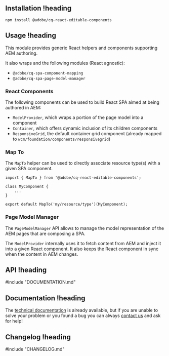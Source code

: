 ## Installation !heading
```
npm install @adobe/cq-react-editable-components
```

## Usage !heading

This module provides generic React helpers and components supporting AEM authoring.    

It also wraps and the following modules (React agnostic):
* `@adobe/cq-spa-component-mapping` 
* `@adobe/cq-spa-page-model-manager`

### React Components

The following components can be used to build React SPA aimed at being authored in AEM:

* `ModelProvider`, which wraps a portion of the page model into a component 
* `Container`, which offers dynamic inclusion of its children components
* `ResponsiveGrid`, the default container grid component (already mapped to `wcm/foundation/components/responsivegrid`)

### Map To 

The `MapTo` helper can be used to directly associate resource type(s) with a given SPA component.

```
import { MapTo } from '@adobe/cq-react-editable-components';

class MyComponent {
    ...
}

export default MapTo('my/resource/type')(MyComponent);

```

### Page Model Manager

The `PageModelManager` API allows to manage the model representation of the AEM pages that are composing a SPA.

The `ModelProvider` internally uses it to fetch content from AEM and inject it into a given React component. It also keeps the React component in sync when the content in AEM changes.
 

## API !heading

#include "DOCUMENTATION.md"

## Documentation !heading 

The [technical documentation](https://www.adobe.com/go/aem6_4_docs_spa_en) is already available, but if you are unable to solve your problem or you found a bug you can always [contact us](https://www.adobe.com/go/aem6_4_support_en) and ask for help!

## Changelog !heading 

#include "CHANGELOG.md"
